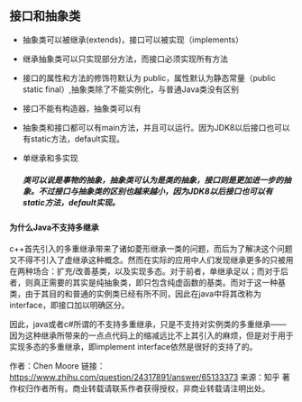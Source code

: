 ## 接口和抽象类

* 抽象类可以被继承(extends)，接口可以被实现（implements）

* 继承抽象类可以只实现部分方法，而接口必须实现所有方法

* 接口的属性和方法的修饰符默认为 public，属性默认为静态常量（public static final）,抽象类除了不能实例化，与普通Java类没有区别

* 接口不能有构造器，抽象类可以有

* 抽象类和接口都可以有main方法，并且可以运行。因为JDK8以后接口也可以有static方法，default实现。

* 单继承和多实现

  ##### 类可以说是事物的抽象，抽象类可认为是类的抽象，接口则是更加进一步的抽象。不过接口与抽象类的区别也越来越小，因为JDK8以后接口也可以有static方法，default实现。

#### 为什么Java不支持多继承

c++首先引入的多重继承带来了诸如菱形继承一类的问题，而后为了解决这个问题又不得不引入了虚继承这种概念。然而在实际的应用中人们发现继承更多的只被用在两种场合：扩充/改善基类，以及实现多态。对于前者，单继承足以；而对于后者，则真正需要的其实是纯抽象类，即只包含纯虚函数的基类。而对于这一种基类，由于其目的和普通的实例类已经有所不同，因此在java中将其改称为interface，即接口加以明确区分。

因此，java或者c#所谓的不支持多重继承，只是不支持对实例类的多重继承——因为这种继承所带来的一点点代码上的缩减远比不上其引入的麻烦，但是对于用于实现多态的多重继承，即implement interface依然是很好的支持了的。



作者：Chen Moore
链接：https://www.zhihu.com/question/24317891/answer/65133373
来源：知乎
著作权归作者所有。商业转载请联系作者获得授权，非商业转载请注明出处。